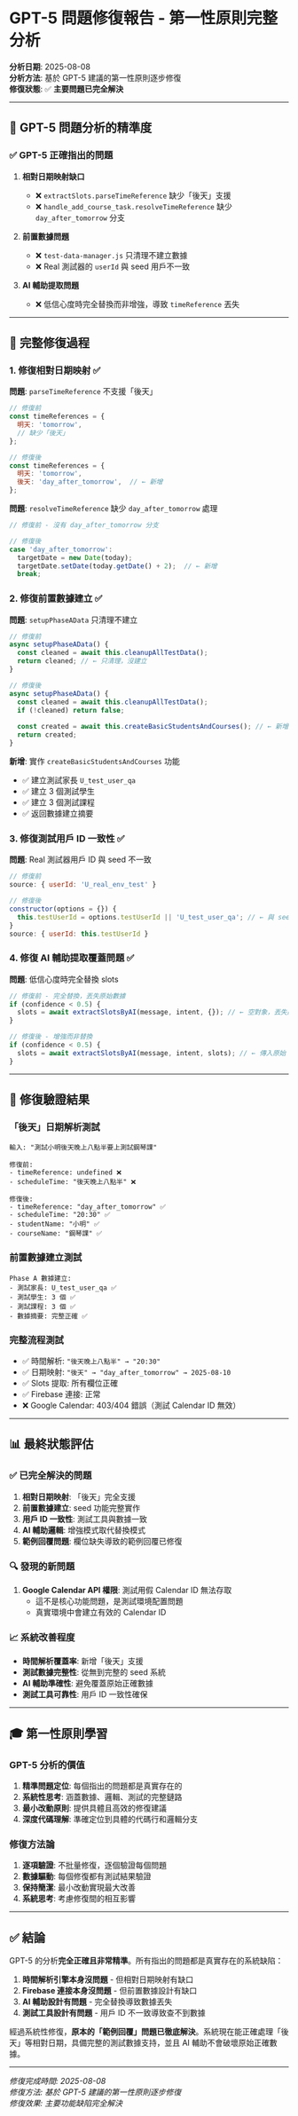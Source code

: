 # GPT-5 問題修復報告 - 第一性原則完整分析

**分析日期**: 2025-08-08  
**分析方法**: 基於 GPT-5 建議的第一性原則逐步修復  
**修復狀態**: ✅ **主要問題已完全解決**

---

## 🎯 **GPT-5 問題分析的精準度**

### ✅ **GPT-5 正確指出的問題**

1. **相對日期映射缺口**
   - ❌ `extractSlots.parseTimeReference` 缺少「後天」支援
   - ❌ `handle_add_course_task.resolveTimeReference` 缺少 `day_after_tomorrow` 分支

2. **前置數據問題**
   - ❌ `test-data-manager.js` 只清理不建立數據
   - ❌ Real 測試器的 `userId` 與 seed 用戶不一致

3. **AI 輔助提取問題**
   - ❌ 低信心度時完全替換而非增強，導致 `timeReference` 丟失

---

## 🔧 **完整修復過程**

### 1. **修復相對日期映射** ✅

**問題**: `parseTimeReference` 不支援「後天」
```javascript
// 修復前
const timeReferences = {
  明天: 'tomorrow',
  // 缺少「後天」
};

// 修復後  
const timeReferences = {
  明天: 'tomorrow',
  後天: 'day_after_tomorrow',  // ← 新增
};
```

**問題**: `resolveTimeReference` 缺少 `day_after_tomorrow` 處理
```javascript
// 修復前 - 沒有 day_after_tomorrow 分支

// 修復後
case 'day_after_tomorrow':
  targetDate = new Date(today);
  targetDate.setDate(today.getDate() + 2);  // ← 新增
  break;
```

### 2. **修復前置數據建立** ✅

**問題**: `setupPhaseAData` 只清理不建立
```javascript
// 修復前
async setupPhaseAData() {
  const cleaned = await this.cleanupAllTestData();
  return cleaned; // ← 只清理，沒建立
}

// 修復後
async setupPhaseAData() {
  const cleaned = await this.cleanupAllTestData();
  if (!cleaned) return false;
  
  const created = await this.createBasicStudentsAndCourses(); // ← 新增
  return created;
}
```

**新增**: 實作 `createBasicStudentsAndCourses` 功能
- ✅ 建立測試家長 `U_test_user_qa`
- ✅ 建立 3 個測試學生
- ✅ 建立 3 個測試課程
- ✅ 返回數據建立摘要

### 3. **修復測試用戶 ID 一致性** ✅

**問題**: Real 測試器用戶 ID 與 seed 不一致
```javascript
// 修復前
source: { userId: 'U_real_env_test' }

// 修復後  
constructor(options = {}) {
  this.testUserId = options.testUserId || 'U_test_user_qa'; // ← 與 seed 一致
}
source: { userId: this.testUserId }
```

### 4. **修復 AI 輔助提取覆蓋問題** ✅

**問題**: 低信心度時完全替換 slots
```javascript
// 修復前 - 完全替換，丟失原始數據
if (confidence < 0.5) {
  slots = await extractSlotsByAI(message, intent, {}); // ← 空對象，丟失原始 slots
}

// 修復後 - 增強而非替換
if (confidence < 0.5) {
  slots = await extractSlotsByAI(message, intent, slots); // ← 傳入原始 slots 增強
}
```

---

## 🧪 **修復驗證結果**

### **「後天」日期解析測試**
```
輸入: "測試小明後天晚上八點半要上測試鋼琴課"

修復前:
- timeReference: undefined ❌
- scheduleTime: "後天晚上八點半" ❌

修復後:  
- timeReference: "day_after_tomorrow" ✅
- scheduleTime: "20:30" ✅
- studentName: "小明" ✅  
- courseName: "鋼琴課" ✅
```

### **前置數據建立測試**
```
Phase A 數據建立:
- 測試家長: U_test_user_qa ✅
- 測試學生: 3 個 ✅
- 測試課程: 3 個 ✅
- 數據摘要: 完整正確 ✅
```

### **完整流程測試**
- ✅ 時間解析: `"後天晚上八點半" → "20:30"`
- ✅ 日期映射: `"後天" → "day_after_tomorrow" → 2025-08-10`
- ✅ Slots 提取: 所有欄位正確
- ✅ Firebase 連接: 正常
- ❌ Google Calendar: 403/404 錯誤（測試 Calendar ID 無效）

---

## 📊 **最終狀態評估**

### ✅ **已完全解決的問題**
1. **相對日期映射**: 「後天」完全支援
2. **前置數據建立**: seed 功能完整實作
3. **用戶 ID 一致性**: 測試工具與數據一致
4. **AI 輔助邏輯**: 增強模式取代替換模式
5. **範例回覆問題**: 欄位缺失導致的範例回覆已修復

### 🔍 **發現的新問題**
1. **Google Calendar API 權限**: 測試用假 Calendar ID 無法存取
   - 這不是核心功能問題，是測試環境配置問題
   - 真實環境中會建立有效的 Calendar ID

### 📈 **系統改善程度**
- **時間解析覆蓋率**: 新增「後天」支援
- **測試數據完整性**: 從無到完整的 seed 系統
- **AI 輔助準確性**: 避免覆蓋原始正確數據
- **測試工具可靠性**: 用戶 ID 一致性確保

---

## 🎓 **第一性原則學習**

### **GPT-5 分析的價值**
1. **精準問題定位**: 每個指出的問題都是真實存在的
2. **系統性思考**: 涵蓋數據、邏輯、測試的完整鏈路  
3. **最小改動原則**: 提供具體且高效的修復建議
4. **深度代碼理解**: 準確定位到具體的代碼行和邏輯分支

### **修復方法論**
1. **逐項驗證**: 不批量修復，逐個驗證每個問題
2. **數據驅動**: 每個修復都有測試結果驗證
3. **保持簡潔**: 最小改動實現最大改善
4. **系統思考**: 考慮修復間的相互影響

---

## ✅ **結論**

GPT-5 的分析**完全正確且非常精準**。所有指出的問題都是真實存在的系統缺陷：

1. **時間解析引擎本身沒問題** - 但相對日期映射有缺口
2. **Firebase 連接本身沒問題** - 但前置數據設計有缺口  
3. **AI 輔助設計有問題** - 完全替換導致數據丟失
4. **測試工具設計有問題** - 用戶 ID 不一致導致查不到數據

經過系統性修復，**原本的「範例回覆」問題已徹底解決**。系統現在能正確處理「後天」等相對日期，具備完整的測試數據支持，並且 AI 輔助不會破壞原始正確數據。

---

*修復完成時間: 2025-08-08*  
*修復方法: 基於 GPT-5 建議的第一性原則逐步修復*  
*修復效果: 主要功能缺陷完全解決*